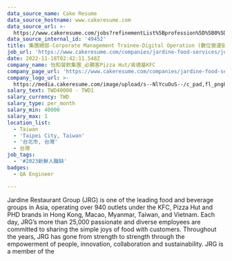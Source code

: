```yaml
---
data_source_name: Cake Resume
data_source_hostname: www.cakeresume.com
data_source_url: >-
  https://www.cakeresume.com/jobs?refinementList%5Bprofession%5D%5B0%5D=engineering_qa-engineer&refinementList%5Bsalary_type%5D=per_month&refinementList%5Bsalary_currency%5D=TWD&range%5Bsalary_range%5D%5Bmax%5D=600000
data_source_internal_id: '49452'
title: 集團總部-Corporate Management Trainee-Digital Operation (數位營運儲備計畫2023/08 到職)
job_url: 'https://www.cakeresume.com/companies/jardine-food-services/jobs/b60ddd'
date: 2022-11-18T02:42:11.548Z
company_name: 怡和餐飲集團_必勝客Pizza Hut/肯德基KFC
company_page_url: 'https://www.cakeresume.com/companies/jardine-food-services'
company_logo_url: >-
  https://media.cakeresume.com/image/upload/s--NlYcuOuS--/c_pad,fl_png8,h_200,w_200/v1667209536/obmanj2nfmy0mzgmam4f.png
salary_text: TWD40000 - TWD1
salary_currency: TWD
salary_type: per_month
salary_min: 40000
salary_max: 1
location_list:
  - Taiwan
  - 'Taipei City, Taiwan'
  - '台北市, 台灣'
  - 台灣
job_tags:
  - '#2023新鮮人職缺'
badges:
  - QA Engineer

---
```


Jardine Restaurant Group (JRG) is one of the leading food and beverage groups in Asia, operating over 940 outlets under the KFC, Pizza Hut and PHD brands in Hong Kong, Macao, Myanmar, Taiwan, and Vietnam. Each day, JRG’s more than 25,000 passionate and diverse employees are committed to sharing the simple joys of food with customers. Throughout the years, JRG has gone from strength to strength through the empowerment of people, innovation, collaboration and sustainability. JRG is a member of the